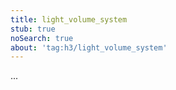 ```yaml
---
title: light_volume_system
stub: true
noSearch: true
about: 'tag:h3/light_volume_system'
---
```

  ...
  